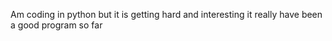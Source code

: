 Am coding in python but it is getting hard and interesting
it really have been a good program so far
